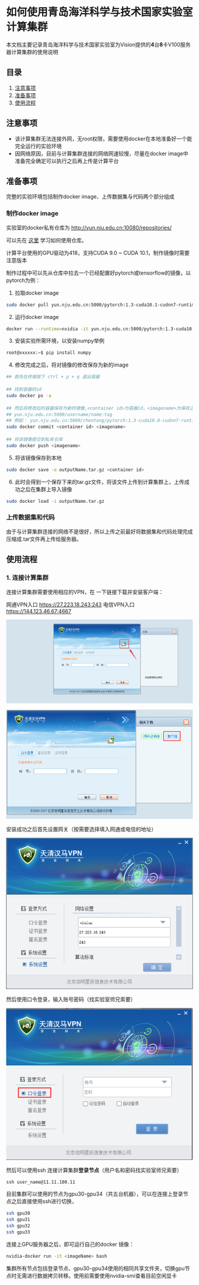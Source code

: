 # 如何使用青岛海洋科学与技术国家实验室计算集群

本文档主要记录青岛海洋科学与技术国家实验室为Vision提供的**4**台**8**卡V100服务器计算集群的使用说明

## 目录

1. [注意事项](#注意事项)
2. [准备事项](#准备事项)
3. [使用流程](#使用流程)

## 注意事项

- 该计算集群无法连接外网，无root权限，需要使用docker在本地准备好一个能完全运行的实验环境
- 因网络原因，目前与计算集群连接的网络网速较慢，尽量在docker image中准备完全确定可以执行之后再上传是计算平台

## 准备事项

完整的实验环境包括制作docker image、上传数据集与代码两个部分组成

### 制作docker image

实验室的docker私有仓库为 http://yun.nju.edu.cn:10080/repositories/ 

可以先在 [这里](https://github.com/xulzee/vision/blob/master/docker-registry.md#%E5%A6%82%E4%BD%95%E4%BD%BF%E7%94%A8private-registry) 学习如何使用仓库。

计算平台使用的GPU驱动为418，支持CUDA 9.0 ~ CUDA 10.1，制作镜像时需要注意版本

制作过程中可以先从仓库中拉去一个已经配置好pytorch或tensorflow的镜像，以pytorch为例：

1. 拉取docker image

```bash
sudo docker pull yun.nju.edu.cn:5000/pytorch:1.3-cuda10.1-cudnn7-runtime
```

2. 运行docker image

```bash
docker run --runtime=nvidia -it yun.nju.edu.cn:5000/pytorch:1.3-cuda10.1-cudnn7-runtime bash
```

3. 安装实验所需环境，以安装numpy举例

```bash
root@xxxxxx:~$ pip install numpy
```

4. 修改完成之后，将对镜像的修改保存为新的image

```bash
## 首先在终端按下 ctrl + p + q 退出容器

## 找到容器的id
sudo docker ps -a

## 然后将修改后的容器保存为新的镜像,<container id>为容器id，<imagename>为保存之后的镜像名，命名规则为
## yun.nju.edu.cn:5000/username/name:tag
## 例如： yun.nju.edu.cn:5000/chentong/pytorch:1.3-cuda10.0-cudnn7-runtime-dali
sudo docker commit <container id> <imagename>

## 将该镜像提交到私有仓库
sudo docker push <imagename>
```

5. 将该镜像保存到本地

```bash
sudo docker save -o outputName.tar.gz <container id>
```

6. 此时会得到一个保存下来的tar.gz文件，将该文件上传到计算集群上，上传成功之后在集群上导入镜像

```bash
sudo docker load -i outputName.tar.gz
```

### 上传数据集和代码

由于与计算集群连接的网络不是很好，所以上传之前最好将数据集和代码处理完成压缩成.tar文件再上传给服务器。

## 使用流程

### 1. 连接计算集群

连接计算集群需要使用相应的VPN，在 一下链接下载并安装客户端：

网通VPN入口  https://27.223.18.243:243
电信VPN入口  https://144.123.46.67:4667

![](./asset/vpn_install_1.png)

![](./asset/vpn_install_2.png)

安装成功之后首先设置网关（按需要选择填入网通或电信的地址）

![](./asset/vpn_install_3.png)

然后使用口令登录，输入账号密码（找实验室师兄索要）

![](./asset/vpn_install_4.png)

然后可以使用ssh 连接计算集群**登录节点**（用户名和密码找实验室师兄索要）

```
ssh user_name@11.11.100.11
```

目前集群可以使用的节点为gpu30-gpu34（共五台机器），可以在连接上登录节点之后直接使用ssh进行切换，

```bash
ssh gpu30
ssh gpu31
ssh gpu32
ssh gpu33
```

连接上GPU服务器之后，即可运行自己的docker 镜像：

```bash
nvidia-docker run -it <imageName> bash
```

集群所有节点包括登录节点、gpu30-gpu34使用的相同共享文件夹，切换gpu节点时无需进行数据拷贝转移。使用前需要使用nvidia-smi查看目前空闲显卡